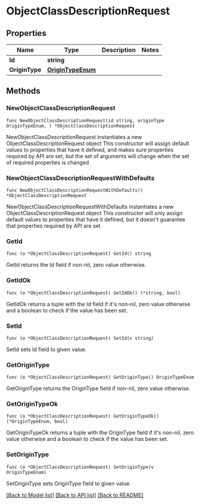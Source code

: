 # ObjectClassDescriptionRequest

## Properties

Name | Type | Description | Notes
------------ | ------------- | ------------- | -------------
**Id** | **string** |  | 
**OriginType** | [**OriginTypeEnum**](OriginTypeEnum.md) |  | 

## Methods

### NewObjectClassDescriptionRequest

`func NewObjectClassDescriptionRequest(id string, originType OriginTypeEnum, ) *ObjectClassDescriptionRequest`

NewObjectClassDescriptionRequest instantiates a new ObjectClassDescriptionRequest object
This constructor will assign default values to properties that have it defined,
and makes sure properties required by API are set, but the set of arguments
will change when the set of required properties is changed

### NewObjectClassDescriptionRequestWithDefaults

`func NewObjectClassDescriptionRequestWithDefaults() *ObjectClassDescriptionRequest`

NewObjectClassDescriptionRequestWithDefaults instantiates a new ObjectClassDescriptionRequest object
This constructor will only assign default values to properties that have it defined,
but it doesn't guarantee that properties required by API are set

### GetId

`func (o *ObjectClassDescriptionRequest) GetId() string`

GetId returns the Id field if non-nil, zero value otherwise.

### GetIdOk

`func (o *ObjectClassDescriptionRequest) GetIdOk() (*string, bool)`

GetIdOk returns a tuple with the Id field if it's non-nil, zero value otherwise
and a boolean to check if the value has been set.

### SetId

`func (o *ObjectClassDescriptionRequest) SetId(v string)`

SetId sets Id field to given value.


### GetOriginType

`func (o *ObjectClassDescriptionRequest) GetOriginType() OriginTypeEnum`

GetOriginType returns the OriginType field if non-nil, zero value otherwise.

### GetOriginTypeOk

`func (o *ObjectClassDescriptionRequest) GetOriginTypeOk() (*OriginTypeEnum, bool)`

GetOriginTypeOk returns a tuple with the OriginType field if it's non-nil, zero value otherwise
and a boolean to check if the value has been set.

### SetOriginType

`func (o *ObjectClassDescriptionRequest) SetOriginType(v OriginTypeEnum)`

SetOriginType sets OriginType field to given value.



[[Back to Model list]](../README.md#documentation-for-models) [[Back to API list]](../README.md#documentation-for-api-endpoints) [[Back to README]](../README.md)


